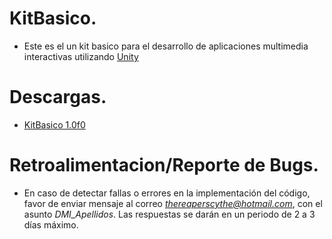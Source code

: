 # KitBasico.

- Este es el un kit basico para el desarrollo de aplicaciones multimedia interactivas utilizando [Unity](https://unity.com/es)

# Descargas.

- [KitBasico 1.0f0](Versiones/KitBasico_1_0f0.unitypackage)

# Retroalimentacion/Reporte de Bugs.

- En caso de detectar fallas o errores en la implementación del código, favor de enviar mensaje al correo *thereaperscythe@hotmail.com*, con el asunto *DMI_Apellidos*. Las respuestas se darán en un periodo de 2 a 3 días máximo.
